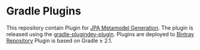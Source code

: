 # Gradle Plugins
This repository contain Plugin for [JPA Metamodel Generation](jpamodelgen-pligin).
The plugin is released using the [gradle-plugindev-plugin](https://github.com/etiennestuder/gradle-plugindev-plugin).
Plugins are deployed to [Bintray Repository](https://bintray.com/iboyko/gradle-plugins) 
Plugin is based on Gradle ≥ 2.1.
